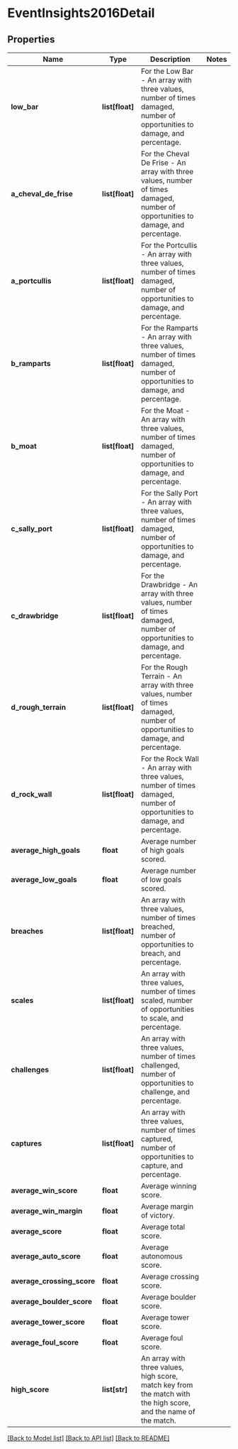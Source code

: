 # EventInsights2016Detail

## Properties
Name | Type | Description | Notes
------------ | ------------- | ------------- | -------------
**low_bar** | **list[float]** | For the Low Bar - An array with three values, number of times damaged, number of opportunities to damage, and percentage. | 
**a_cheval_de_frise** | **list[float]** | For the Cheval De Frise - An array with three values, number of times damaged, number of opportunities to damage, and percentage. | 
**a_portcullis** | **list[float]** | For the Portcullis - An array with three values, number of times damaged, number of opportunities to damage, and percentage. | 
**b_ramparts** | **list[float]** | For the Ramparts - An array with three values, number of times damaged, number of opportunities to damage, and percentage. | 
**b_moat** | **list[float]** | For the Moat - An array with three values, number of times damaged, number of opportunities to damage, and percentage. | 
**c_sally_port** | **list[float]** | For the Sally Port - An array with three values, number of times damaged, number of opportunities to damage, and percentage. | 
**c_drawbridge** | **list[float]** | For the Drawbridge - An array with three values, number of times damaged, number of opportunities to damage, and percentage. | 
**d_rough_terrain** | **list[float]** | For the Rough Terrain - An array with three values, number of times damaged, number of opportunities to damage, and percentage. | 
**d_rock_wall** | **list[float]** | For the Rock Wall - An array with three values, number of times damaged, number of opportunities to damage, and percentage. | 
**average_high_goals** | **float** | Average number of high goals scored. | 
**average_low_goals** | **float** | Average number of low goals scored. | 
**breaches** | **list[float]** | An array with three values, number of times breached, number of opportunities to breach, and percentage. | 
**scales** | **list[float]** | An array with three values, number of times scaled, number of opportunities to scale, and percentage. | 
**challenges** | **list[float]** | An array with three values, number of times challenged, number of opportunities to challenge, and percentage. | 
**captures** | **list[float]** | An array with three values, number of times captured, number of opportunities to capture, and percentage. | 
**average_win_score** | **float** | Average winning score. | 
**average_win_margin** | **float** | Average margin of victory. | 
**average_score** | **float** | Average total score. | 
**average_auto_score** | **float** | Average autonomous score. | 
**average_crossing_score** | **float** | Average crossing score. | 
**average_boulder_score** | **float** | Average boulder score. | 
**average_tower_score** | **float** | Average tower score. | 
**average_foul_score** | **float** | Average foul score. | 
**high_score** | **list[str]** | An array with three values, high score, match key from the match with the high score, and the name of the match. | 

[[Back to Model list]](../README.md#documentation-for-models) [[Back to API list]](../README.md#documentation-for-api-endpoints) [[Back to README]](../README.md)


